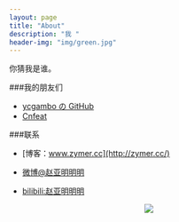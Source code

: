```yaml
---
layout: page
title: "About"
description: "我 "
header-img: "img/green.jpg"
---
```




你猜我是谁。


###我的朋友们

- [ycgambo の GitHub](http://www.notee.cc/)
- [Cnfeat](http://cnfeat.com)


###联系

- [博客：www.zymer.cc](http://zymer.cc/)

- [微博@赵亚明明明](http://weibo.com/u/5273122298)

- [bilibili:赵亚明明明](http://space.bilibili.com/21541127/#!/)



<center>
    <p><img src="http://wx3.sinaimg.cn/mw690/005PA203gy1fhjllkd9q2j30e80e875j.jpg" align="center"></p>
</center>






